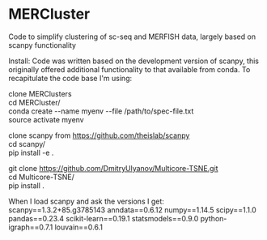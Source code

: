 # MERCluster

Code to simplify clustering of sc-seq and MERFISH data, largely based on scanpy functionality


Install:
Code was written based on the development version of scanpy, this originally offered additional functionality to that available from conda. To recapitulate the code base I'm using:

clone MERClusters  
cd MERCluster/  
conda create --name myenv --file /path/to/spec-file.txt  
source activate myenv  

clone scanpy from https://github.com/theislab/scanpy  
cd scanpy/  
pip install -e .  

git clone https://github.com/DmitryUlyanov/Multicore-TSNE.git  
cd Multicore-TSNE/  
pip install .  

When I load scanpy and ask the versions I get:  
scanpy==1.3.2+85.g3785143 anndata==0.6.12 numpy==1.14.5 scipy==1.1.0 pandas==0.23.4 scikit-learn==0.19.1 statsmodels==0.9.0 python-igraph==0.7.1 louvain==0.6.1 
